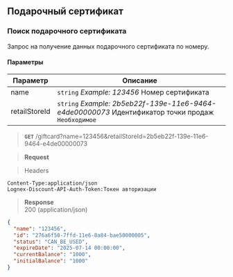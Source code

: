 ## Подарочный сертификат

### Поиск подарочного сертификата

Запрос на получение данных подарочного сертификата по номеру.

#### Параметры
| Параметр      | Описание                                                                                          |
|---------------|---------------------------------------------------------------------------------------------------|
| name          | `string` *Example: 123456* Номер сертификата                                                      |
| retailStoreId | `string` *Example: 2b5eb22f-139e-11e6-9464-e4de00000073* Идентификатор точки продаж `Необходимое` |

> **`GET`**
> /giftcard?name=123456&retailStoreId=2b5eb22f-139e-11e6-9464-e4de00000073

> **Request**

> Headers

```
Content-Type:application/json
Lognex-Discount-API-Auth-Token:Токен авторизации
```

> **Response**  
> 200 (application/json)

```json
{
  "name": "123456",
  "id": "276a6f50-7ffd-11e6-8a84-bae50000005",
  "status": "CAN_BE_USED",
  "expireDate": "2025-07-14 00:00:00",
  "currentBalance": "1000",
  "initialBalance": "1000"
}
```
